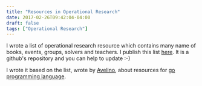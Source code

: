 ```yaml
---
title: "Resources in Operational Research"
date: 2017-02-26T09:42:04-04:00
draft: false
tags: ["Operational Research"]
---
```


I wrote a list of operational research resource which contains many name of books, events, groups, solvers and teachers.
I publish this list [here](https://github.com/joaojunior/awesome-operational_research). It is a github's repository and you can help to update :-)

I wrote it based on the list, wrote by [Avelino](https://medium.com/@avelino0), about resources for [go programming language](https://github.com/avelino/awesome-go).
